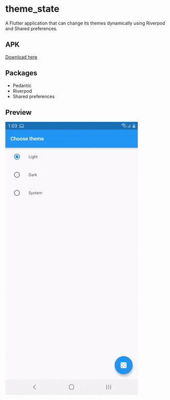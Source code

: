 # theme_state

A Flutter application that can change its themes dynamically using Riverpod and Shared preferences.

## APK

[Download here](app-release.apk)

## Packages

- Pedantic
- Riverpod
- Shared preferences

## Preview

![Recording](recording.gif)
